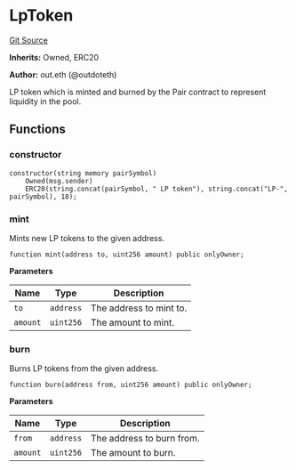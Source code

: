 # LpToken
[Git Source](https://github.com/outdoteth/Caviar/blob/1be83e69941dba34e584304f87901ad3aa5a1710/src/LpToken.sol)

**Inherits:**
Owned, ERC20

**Author:**
out.eth (@outdoteth)

LP token which is minted and burned by the Pair contract to represent liquidity in the pool.


## Functions
### constructor


```solidity
constructor(string memory pairSymbol)
    Owned(msg.sender)
    ERC20(string.concat(pairSymbol, " LP token"), string.concat("LP-", pairSymbol), 18);
```

### mint

Mints new LP tokens to the given address.


```solidity
function mint(address to, uint256 amount) public onlyOwner;
```
**Parameters**

|Name|Type|Description|
|----|----|-----------|
|`to`|`address`|The address to mint to.|
|`amount`|`uint256`|The amount to mint.|


### burn

Burns LP tokens from the given address.


```solidity
function burn(address from, uint256 amount) public onlyOwner;
```
**Parameters**

|Name|Type|Description|
|----|----|-----------|
|`from`|`address`|The address to burn from.|
|`amount`|`uint256`|The amount to burn.|


